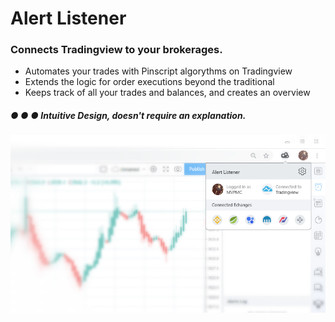 # Alert Listener
### Connects Tradingview to your brokerages.
* Automates your trades with Pinscript algorythms on Tradingview
* Extends the logic for order executions beyond the traditional
* Keeps track of all your trades and balances, and creates an overview

##### ● ● ●  Intuitive Design, doesn't require an explanation.
![PREVIEW](https://raw.githubusercontent.com/PineWiki/Alert-Listener/master/AlertListener_preview.jpg)

